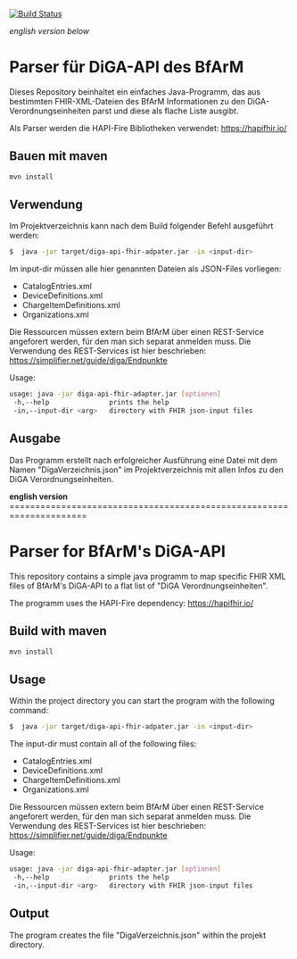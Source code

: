 [![Build Status](https://travis-ci.com/DieTechniker/DiGA-API-FHIR-Adapter.svg?branch=main)](https://travis-ci.com/DieTechniker/DiGA-API-FHIR-Adapter)

*english version below*

# Parser für DiGA-API des BfArM

Dieses Repository beinhaltet ein einfaches Java-Programm, das aus bestimmten FHIR-XML-Dateien des BfArM Informationen zu den DiGA-Verordnungseinheiten parst und diese als flache Liste ausgibt. 

Als Parser werden die HAPI-Fire Bibliotheken verwendet: https://hapifhir.io/

## Bauen mit maven

```bash
mvn install
```

## Verwendung

Im Projektverzeichnis kann nach dem Build folgender Befehl ausgeführt werden:

```bash
$  java -jar target/diga-api-fhir-adpater.jar -in <input-dir>
```

Im input-dir müssen alle hier genannten Dateien als JSON-Files vorliegen: 

- CatalogEntries.xml
- DeviceDefinitions.xml
- ChargeItemDefinitions.xml
- Organizations.xml

Die Ressourcen müssen extern beim BfArM über einen REST-Service angeforert werden, für den man sich separat anmelden muss. Die Verwendung des REST-Services ist hier beschrieben: https://simplifier.net/guide/diga/Endpunkte

Usage:

```bash
usage: java -jar diga-api-fhir-adapter.jar [optionen]
 -h,--help               prints the help
 -in,--input-dir <arg>   directory with FHIR json-input files
```

## Ausgabe

Das Programm erstellt nach erfolgreicher Ausführung eine Datei mit dem Namen "DigaVerzeichnis.json" im Projektverzeichnis mit allen Infos zu den DiGA Verordnungseinheiten.


**english version** =====================================================================

# Parser for BfArM's DiGA-API

This repository contains a simple java programm to map specific FHIR XML files of BfArM's DiGA-API to a flat list of "DiGA Verordnungseinheiten". 

The programm uses the HAPI-Fire dependency: https://hapifhir.io/

## Build with maven

```bash
mvn install
```

## Usage

Within the project directory you can start the program with the following command:

```bash
$  java -jar target/diga-api-fhir-adpater.jar -in <input-dir>
```

The input-dir must contain all of the following files: 

- CatalogEntries.xml
- DeviceDefinitions.xml
- ChargeItemDefinitions.xml
- Organizations.xml

Die Ressourcen müssen extern beim BfArM über einen REST-Service angeforert werden, für den man sich separat anmelden muss. Die Verwendung des REST-Services ist hier beschrieben: https://simplifier.net/guide/diga/Endpunkte

Usage:

```bash
usage: java -jar diga-api-fhir-adapter.jar [optionen]
 -h,--help               prints the help
 -in,--input-dir <arg>   directory with FHIR json-input files
```

## Output

The program creates the file "DigaVerzeichnis.json" within the projekt directory.


